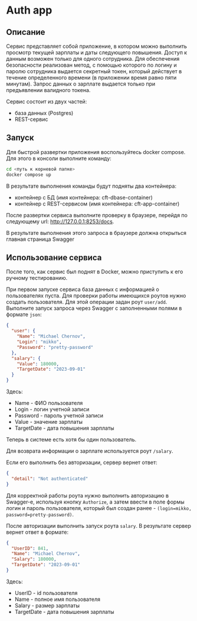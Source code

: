 # Auth app

## Описание
Сервис представляет собой приложение, в котором можно выполнить просмотр 
текущей зарплаты и даты следующего повышения. 
Доступ к данным возможен только для одного сотрудника.
Для обеспечения безопасности реализован метод, с помощью которого по 
логину и паролю сотрудника выдается секретный токен, который действует в 
течение определенного времени (в приложении время равно пяти минутам). 
Запрос данных о зарплате выдается только при предъявлении валидного токена.

Сервис состоит из двух частей:
- база данных (Postgres)
- REST-сервис

## Запуск

Для быстрой развертки приложения воспользуйтесь docker compose.
Для этого в консоли выполните команду:

```bash
cd <путь к корневой папке>
docker compose up
```

В результате выполнения команды будут подняты два контейнера:
- контейнер с БД (имя контейнера: cft-dbase-container)
- контейнер с REST-сервисом (имя контейнера: cft-app-container)

После развертки сервиса выполните проверку в браузере, перейдя по 
следующему url: http://127.0.0.1:8253/docs.

В результате выполнения этого запроса в браузере должна открыться 
главная страница Swagger

## Использование сервиса
После того, как сервис был поднят в Docker, можно приступить к его ручному 
тестированию.

При первом запуске сервиса база данных с информацией о пользователях пуста.
Для проверки работы имеющихся роутов нужно создать пользователя.
Для этой операции задан роут `user/add`.
Выполните запуск запроса через Swagger с заполненными полями в формате `json`:

```json
{
  "user": {
    "Name": "Michael Chernov",
    "Login": "mikko",
    "Password": "pretty-password"
  },
  "salary": {
    "Value": 180000,
    "TargetDate": "2023-09-01"
  }
}
```
Здесь:
- Namе - ФИО пользователя
- Login - логин учетной записи
- Password - пароль учетной записи
- Value - значение зарплаты
- TargetDate - дата повышения зарплаты

Теперь в системе есть хотя бы один пользователь.

Для возврата информации о зарплате используется роут `/salary`.

Если его выполнить без авторизации, сервер вернет ответ:
```json
{
  "detail": "Not authenticated"
}
```

Для корректной работы роута нужно выполнить авторизацию в Swagger-е, 
используя кнопку `Authorize`, а затем ввести в поле формы логин и пароль 
пользователя, который был создан ранее - 
`(login=mikko, password=pretty-password)`.

После авторизации выполнить запуск роута `salary`. В результате сервер 
вернет ответ в формате:

```json
{
  "UserID": 841,
  "Name": "Michael Chernov",
  "Salary": 180000,
  "TargetDate": "2023-09-01"
}
```
Здесь:

- UserID - id пользователя
- Name - полное имя пользователя
- Salary - размер зарплаты
- TargetDate - дата повышения зарплаты
